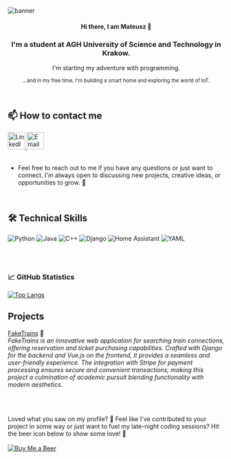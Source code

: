 ![banner](link)

<h4 align="center"> Hi there, I am Mateusz 👋 </h4>
<h3 align="center">I'm a student at AGH University of Science and Technology in Krakow.</h3>
<p align="center">I'm starting my adventure with programming.</p>
<p align="center"><sub>...and in my free time, I'm building a smart home and exploring the world of IoT.</sub></p>


<br>

## 📫 How to contact me
<a href="https://www.linkedin.com/in/mateusz-walas-6b321b284/">
    <img alt="LinkedIn" src="https://cdn.jsdelivr.net/gh/devicons/devicon/icons/linkedin/linkedin-original.svg" width="40" height="40"/>
</a>
<a href="mailto:mateuszwalas@student.agh.edu.pl">
    <img alt="Email" src="https://cdn-icons-png.flaticon.com/512/561/561127.png" width="40" height="40"/>
</a>
<br><br>

- Feel free to reach out to me if you have any questions or just want to connect. I'm always open to discussing new projects, creative ideas, or opportunities to grow. 🌱

<br>

## 🛠 Technical Skills
![Python](https://img.shields.io/badge/Python-3776AB?style=for-the-badge&logo=python&logoColor=white)
![Java](https://img.shields.io/badge/Java-007396?style=for-the-badge&logo=java&logoColor=white)
![C++](https://img.shields.io/badge/C++-00599C?style=for-the-badge&logo=cplusplus&logoColor=white)
![Django](https://img.shields.io/badge/Django-092E20?style=for-the-badge&logo=django&logoColor=white)
![Home Assistant](https://img.shields.io/badge/Home_Assistant-41BDF5?style=for-the-badge&logo=homeassistant&logoColor=white)
![YAML](https://img.shields.io/badge/YAML-000000?style=for-the-badge&logo=yaml&logoColor=white)


<br><br>
<h3>📈 GitHub Statistics</h3> 

[![Top Langs](https://github-readme-stats.vercel.app/api/top-langs/?username=m-walas)](https://github.com/anuraghazra/github-readme-stats)

## Projects
[FakeTrains](https://www.faketrains.mwalas.pl) 🚉 <br>
<i> FakeTrains is an innovative web application for searching train connections, offering reservation and ticket purchasing capabilities. Crafted with Django for the backend and Vue.js on the frontend, it provides a seamless and user-friendly experience. The integration with Stripe for payment processing ensures secure and convenient transactions, making this project a culmination of academic pursuit blending functionality with modern aesthetics. </i>
##
<br><br>
Loved what you saw on my profile? 🌟 Feel like I've contributed to your project in some way or just want to fuel my late-night coding sessions? Hit the beer icon below to show some love! 🍻 
<br><br>
<a href="https://buymeacoffee.com/mwalas"><img src="https://img.shields.io/badge/Buy%20me%20a%20beer-FFDD00?style=for-the-badge&logo=beer&logoColor=white" alt="Buy Me a Beer"/></a>
